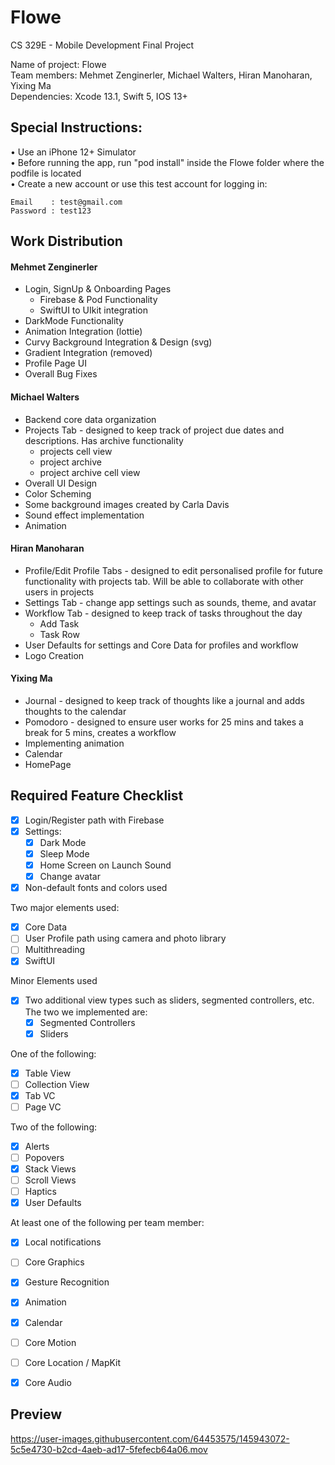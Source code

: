 # Flowe
CS 329E - Mobile Development Final Project

Name of project: Flowe  
Team members: Mehmet Zenginerler, Michael Walters, Hiran Manoharan, Yixing Ma  
Dependencies: Xcode 13.1, Swift 5, IOS 13+  


## Special Instructions:
• Use an iPhone 12+ Simulator  
• Before running the app, run "pod install" inside the Flowe folder where the podfile is located  
• Create a new account or use this test account for logging in:  
```
Email    : test@gmail.com
Password : test123
```


## Work Distribution

#### Mehmet Zenginerler
- Login, SignUp & Onboarding Pages
  - Firebase & Pod Functionality
  - SwiftUI to UIkit integration
- DarkMode Functionality
- Animation Integration (lottie)
- Curvy Background Integration & Design (svg)
- Gradient Integration (removed)
- Profile Page UI
- Overall Bug Fixes

#### Michael Walters
- Backend core data organization
- Projects Tab - designed to keep track of project due dates and descriptions. Has archive functionality 
  - projects cell view
  - project archive
  - project archive cell view
- Overall UI Design
- Color Scheming
- Some background images created by Carla Davis
- Sound effect implementation
- Animation

#### Hiran Manoharan
- Profile/Edit Profile Tabs - designed to edit personalised profile for future functionality with projects tab. Will be able to collaborate with other users in projects
- Settings Tab - change app settings such as sounds, theme, and avatar
- Workflow Tab - designed to keep track of tasks throughout the day
  - Add Task
  - Task Row
- User Defaults for settings and Core Data for profiles and workflow
- Logo Creation

#### Yixing Ma
- Journal - designed to keep track of thoughts like a journal and adds thoughts to the calendar
- Pomodoro - designed to ensure user works for 25 mins and takes a break for 5 mins, creates a workflow
- Implementing animation
- Calendar
- HomePage



## Required Feature Checklist
- [x] Login/Register path with Firebase
- [X] Settings:
  - [X] Dark Mode
  - [X] Sleep Mode
  - [X] Home Screen on Launch Sound
  - [X] Change avatar
- [x] Non-default fonts and colors used

Two major elements used:
- [x] Core Data
- [ ] User Profile path using camera and photo library
- [ ] Multithreading
- [x] SwiftUI

Minor Elements used
- [x] Two additional view types such as sliders, segmented controllers, etc. The two we implemented are:  
  - [X] Segmented Controllers
  - [x] Sliders

One of the following:
- [x] Table View
- [ ] Collection View
- [x] Tab VC
- [ ] Page VC

Two of the following:
- [x] Alerts
- [ ] Popovers
- [x] Stack Views
- [ ] Scroll Views
- [ ] Haptics
- [x] User Defaults

At least one of the following per team member:
- [X] Local notifications
- [ ] Core Graphics
- [x] Gesture Recognition
- [x] Animation
- [x] Calendar
- [ ] Core Motion
- [ ] Core Location / MapKit
- [x] Core Audio



## Preview

https://user-images.githubusercontent.com/64453575/145943072-5c5e4730-b2cd-4aeb-ad17-5fefecb64a06.mov

